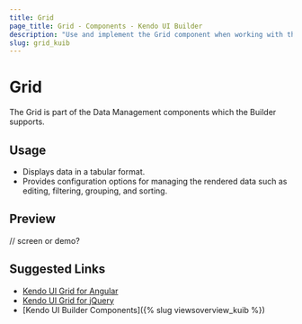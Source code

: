 ```yaml
---
title: Grid
page_title: Grid - Components - Kendo UI Builder
description: "Use and implement the Grid component when working with the Kendo UI Builder tool for creating and managing Angular and AngularJS-based web applications."
slug: grid_kuib
---
```


# Grid

The Grid is part of the Data Management components which the Builder supports.

## Usage

* Displays data in a tabular format.
* Provides configuration options for managing the rendered data such as editing, filtering, grouping, and sorting.

## Preview

// screen or demo?

## Suggested Links

* [Kendo UI Grid for Angular](https://www.telerik.com/kendo-angular-ui/components/grid/)
* [Kendo UI Grid for jQuery](https://demos.telerik.com/kendo-ui/grid/index)
* [Kendo UI Builder Components]({% slug viewsoverview_kuib %})
